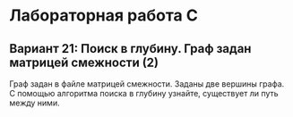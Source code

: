 # Лабораторная работа C
## Вариант 21: Поиск в глубину. Граф задан матрицей смежности (2)
Граф задан в файле матрицей смежности. Заданы две вершины графа. С помощью алгоритма поиска в глубину узнайте, существует ли путь между ними.

